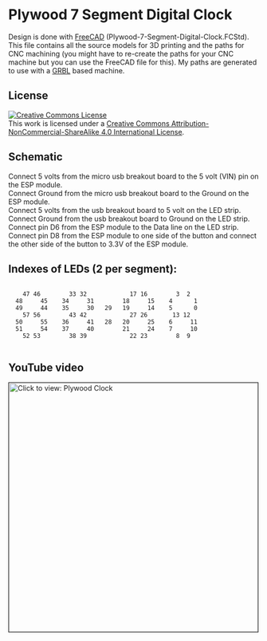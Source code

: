 # Plywood 7 Segment Digital Clock

Design is done with [FreeCAD](https://www.freecadweb.org/) (Plywood-7-Segment-Digital-Clock.FCStd). This file contains all the source models for 3D printing and the paths for CNC machining (you might have to re-create the paths for your CNC machine but you can use the FreeCAD file for this). My paths are generated to use with a [GRBL](https://github.com/gnea/grbl/wiki) based machine.

## License

<a rel="license" href="http://creativecommons.org/licenses/by-nc-sa/4.0/"><img alt="Creative Commons License" style="border-width:0" src="https://i.creativecommons.org/l/by-nc-sa/4.0/88x31.png" /></a><br />This work is licensed under a <a rel="license" href="http://creativecommons.org/licenses/by-nc-sa/4.0/">Creative Commons Attribution-NonCommercial-ShareAlike 4.0 International License</a>.

## Schematic

Connect 5 volts from the micro usb breakout board to the 5 volt (VIN) pin on the ESP module.  
Connect Ground from the micro usb breakout board to the Ground on the ESP module.  
Connect 5 volts from the usb breakout board to 5 volt on the LED strip.  
Connect Ground from the usb breakout board to Ground on the LED strip.  
Connect pin D6 from the ESP module to the Data line on the LED strip.  
Connect pin D8 from the ESP module to one side of the button and connect the other side of the button to 3.3V of the ESP module.  

## Indexes of LEDs (2 per segment):

```

    47 46        33 32            17 16        3  2
  48     45    34     31        18     15    4      1
  49     44    35     30   29   19     14    5      0
    57 56        43 42            27 26       13 12
  50     55    36     41   28   20     25    6     11
  51     54    37     40        21     24    7     10 
    52 53        38 39            22 23        8  9
    
```

## YouTube video

<a href="https://youtu.be/Z4b4v84smpg" target="_blank"><img src="https://img.youtube.com/vi/Z4b4v84smpg/0.jpg" 
alt="Click to view: Plywood Clock" width="500" border="1" /></a>
